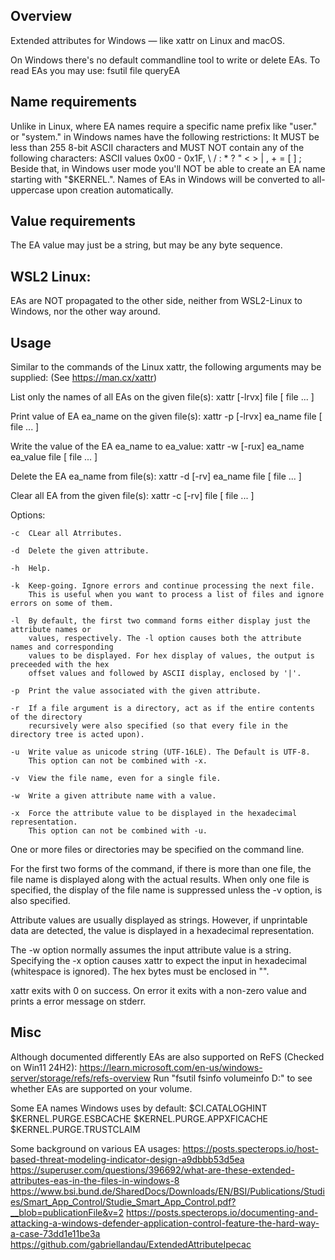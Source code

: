 Overview
--------
Extended attributes for Windows — like xattr on Linux and macOS.

On Windows there's no default commandline tool to write or delete EAs.
To read EAs you may use: fsutil file queryEA <path>

Name requirements
-----------------
Unlike in Linux, where EA names require a specific name prefix like "user." or "system." in Windows names have the following restrictions:
It MUST be less than 255 8-bit ASCII characters and MUST NOT contain any of the following characters:
ASCII values 0x00 - 0x1F, \ / : * ? " < > | , + = [ ] ;
Beside that, in Windows user mode you'll NOT be able to create an EA name starting with "$KERNEL.".
Names of EAs in Windows will be converted to all-uppercase upon creation automatically.

Value requirements
------------------
The EA value may just be a string, but may be any byte sequence.

WSL2 Linux:
-----------
EAs are NOT propagated to the other side, neither from WSL2-Linux to Windows, nor the other way around.

Usage
-----
Similar to the commands of the Linux xattr, the following arguments may be supplied:
(See https://man.cx/xattr)

List only the names of all EAs on the given file(s):
xattr [-lrvx] file [ file ... ]

Print value of EA ea_name on the given file(s):
xattr -p [-lrvx] ea_name file [ file ... ]

Write the value of the EA ea_name to ea_value:
xattr -w [-rux] ea_name ea_value file [ file ... ]

Delete the EA ea_name from file(s):
xattr -d [-rv] ea_name file [ file ... ]

Clear all EA from the given file(s):
xattr -c [-rv] file [ file ... ]

Options:

    -c  CLear all Atrributes.

    -d  Delete the given attribute.

    -h  Help.

    -k  Keep-going. Ignore errors and continue processing the next file. 
        This is useful when you want to process a list of files and ignore errors on some of them.

    -l  By default, the first two command forms either display just the attribute names or
        values, respectively. The -l option causes both the attribute names and corresponding
        values to be displayed. For hex display of values, the output is preceeded with the hex
        offset values and followed by ASCII display, enclosed by '|'.

    -p  Print the value associated with the given attribute.

    -r  If a file argument is a directory, act as if the entire contents of the directory
        recursively were also specified (so that every file in the directory tree is acted upon).

    -u  Write value as unicode string (UTF-16LE). The Default is UTF-8. 
        This option can not be combined with -x.

    -v  View the file name, even for a single file.

    -w  Write a given attribute name with a value.

    -x  Force the attribute value to be displayed in the hexadecimal representation.
        This option can not be combined with -u.

One or more files or directories may be specified on the command line.

For the first two forms of the command, if there is more than one file, 
the file name is displayed along with the actual results. 
When only one file is specified, the display of the file name is suppressed unless the -v option, is also specified.

Attribute values are usually displayed as strings. However, if unprintable data are detected, the value is displayed in a hexadecimal representation.

The -w option normally assumes the input attribute value is a string. 
Specifying the -x option causes xattr to expect the input in hexadecimal (whitespace is ignored). 
The hex bytes must be enclosed in "".

xattr exits with 0 on success.
On error it exits with a non-zero value and prints a error message on stderr.

Misc
----
Although documented differently EAs are also supported on ReFS (Checked on Win11 24H2):
https://learn.microsoft.com/en-us/windows-server/storage/refs/refs-overview
Run "fsutil fsinfo volumeinfo D:" to see whether EAs are supported on your volume.

Some EA names Windows uses by default:
$CI.CATALOGHINT
$KERNEL.PURGE.ESBCACHE
$KERNEL.PURGE.APPXFICACHE
$KERNEL.PURGE.TRUSTCLAIM

Some background on various EA usages:
https://posts.specterops.io/host-based-threat-modeling-indicator-design-a9dbbb53d5ea
https://superuser.com/questions/396692/what-are-these-extended-attributes-eas-in-the-files-in-windows-8
https://www.bsi.bund.de/SharedDocs/Downloads/EN/BSI/Publications/Studies/Smart_App_Control/Studie_Smart_App_Control.pdf?__blob=publicationFile&v=2
https://posts.specterops.io/documenting-and-attacking-a-windows-defender-application-control-feature-the-hard-way-a-case-73dd1e11be3a
https://github.com/gabriellandau/ExtendedAttributeIpecac

